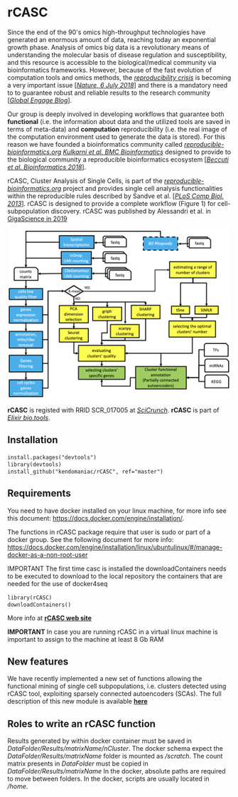 # rCASC
Since the end of the 90's omics high-throughput technologies have generated an enormous amount of data, reaching today an exponential growth phase. Analysis of omics big data is a revolutionary means of understanding the molecular basis of disease regulation and susceptibility, and this resource is accessible to the biological/medical community via bioinformatics frameworks. However, because of the fast evolution of computation tools and omics methods, the [*reproducibility crisis*](https://en.wikipedia.org/wiki/Replication_crisis) is becoming a very important issue [[*Nature, 6 July 2018*](https://www.nature.com/collections/prbfkwmwvz)] and there is a mandatory need to to guarantee robust and reliable results to the research community [[*Global Engage Blog*](http://www.global-engage.com/life-science/reproducibility-computational-biology/)].

Our group is deeply involved in developing workflows that guarantee both **functional** (i.e. the information about data and the utilized tools are saved in terms of meta-data) and **computation** reproducibility (i.e. the real image of the computation environment used to generate the data is stored). For this reason we have founded a bioinformatics community called [*reproducible-bioinformatics.org*](http://www.reproducible-bioinformatics.org/) [*Kulkarni et al. BMC Bioinformatics*](https://rdcu.be/9gMq) designed to provide to the biological community a reproducible bioinformatics ecosystem  [[*Beccuti et al. Bioinformatics 2018*](https://academic.oup.com/bioinformatics/article/34/5/871/4562334)]. 

rCASC, Cluster Analysis of Single Cells, is part of the [*reproducible-bioinformatics.org*](http://www.reproducible-bioinformatics.org/) project and provides single cell analysis functionalities within the reproducible rules described by Sandve et al. [[*PLoS Comp Biol. 2013*](http://journals.plos.org/ploscompbiol/article?id=10.1371/journal.pcbi.1003285)]. rCASC is designed to provide a complete workflow (Figure 1) for cell-subpopulation discovery. 
rCASC was published by Alessandri et al. in [GigaScience in 2019](https://academic.oup.com/gigascience/article/8/9/giz105/5565135)

![Fig. 1:rCASC workflow](fig1.png)

**rCASC** is registed with RRID SCR_017005 at [*SciCrunch*](scicrunch.org). **rCASC** is part of  [*Elixir bio.tools*](https://bio.tools/).




## Installation

```
install.packages("devtools")
library(devtools)
install_github("kendomaniac/rCASC", ref="master")
```

## Requirements

You need to have docker installed on your linux machine, for more info see this document: https://docs.docker.com/engine/installation/. 

The functions in rCASC package require that user is sudo or part of a docker group. See the following document for more info: https://docs.docker.com/engine/installation/linux/ubuntulinux/#/manage-docker-as-a-non-root-user

IMPORTANT The first time casc is installed the downloadContainers needs to be executed to download to the local repository the containers that are needed for the use of docker4seq

```
library(rCASC)
downloadContainers()
```

More info at [**rCASC web site**](https://kendomaniac.github.io/rCASC/)

**IMPORTANT** In case you are running rCASC in a virtual linux machine is important to assign to the machine at least 8 Gb RAM

## New features

We have recently implemented a new set of functions allowing the functional mining of single cell subpopulations, i.e. clusters detected using rCASC tool, exploiting sparsely connected autoencoders (SCAs).
The full description of this new module is available  [**here**](https://kendomaniac.github.io/rCASC/articles/rCASC_vignette.html#section-10-mining-clusters-with-sparsely-connected-autoencoders-scas-)

## Roles to write an rCASC function
Results generated by within docker container must be saved in *DataFolder/Results/matrixName/nCluster*.
The docker schema expect the *DataFolder/Results/matrixName* folder is mounted as */scratch*. 
The count matrix presents in *DataFolder* must be copied in  *DataFolder/Results/matrixName*
In the docker, absolute paths are required to move between folders.
In the docker, scripts are usually located in */home*.



